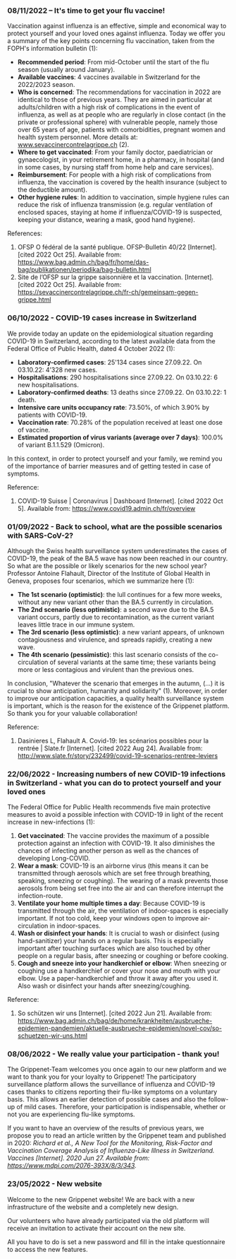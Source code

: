 ### 08/11/2022 – It's time to get your flu vaccine!

Vaccination against influenza is an effective, simple and economical way to protect yourself and your loved ones against influenza. Today we offer you a summary of the key points concerning flu vaccination, taken from the FOPH's information bulletin (1):

-	**Recommended period**: From mid-October until the start of the flu season (usually around January).
-	**Available vaccines**: 4 vaccines available in Switzerland for the 2022/2023 season.
-	**Who is concerned**: The recommendations for vaccination in 2022 are identical to those of previous years. They are aimed in particular at adults/children with a high risk of complications in the event of influenza, as well as at people who are regularly in close contact (in the private or professional sphere) with vulnerable people, namely those over 65 years of age, patients with comorbidities, pregnant women and health system personnel. More details at: www.sevaccinercontrelagrippe.ch (2).
-	**Where to get vaccinated**: From your family doctor, paediatrician or gynaecologist, in your retirement home, in a pharmacy, in hospital (and in some cases, by nursing staff from home help and care services).
-	**Reimbursement**: For people with a high risk of complications from influenza, the vaccination is covered by the health insurance (subject to the deductible amount).
-	**Other hygiene rules**: In addition to vaccination, simple hygiene rules can reduce the risk of influenza transmission (e.g. regular ventilation of enclosed spaces, staying at home if influenza/COVID-19 is suspected, keeping your distance, wearing a mask, good hand hygiene).

References:
1.	OFSP O fédéral de la santé publique. OFSP-Bulletin 40/22 [Internet]. [cited 2022 Oct 25]. Available from: https://www.bag.admin.ch/bag/fr/home/das-bag/publikationen/periodika/bag-bulletin.html
2.	Site de l’OFSP sur la grippe saisonnière et la vaccination. [Internet]. [cited 2022 Oct 25]. Available from: https://sevaccinercontrelagrippe.ch/fr-ch/gemeinsam-gegen-grippe.html

### 06/10/2022 - COVID-19 cases increase in Switzerland

We provide today an update on the epidemiological situation regarding COVID-19 in Switzerland, according to the latest available data from the Federal Office of Public Health, dated 4 October 2022 (1):

- **Laboratory-confirmed cases**: 25'134 cases since 27.09.22. On 03.10.22: 4’328 new cases.
- **Hospitalisations**: 290 hospitalisations since 27.09.22. On 03.10.22: 6 new hospitalisations.
- **Laboratory-confirmed deaths**: 13 deaths since 27.09.22. On 03.10.22: 1 death.
- **Intensive care units occupancy rate**: 73.50%, of which 3.90% by patients with COVID-19.
- **Vaccination rate**: 70.28% of the population received at least one dose of vaccine.
- **Estimated proportion of virus variants (average over 7 days)**: 100.0% of variant B.1.1.529 (Omicron).

In this context, in order to protect yourself and your family, we remind you of the importance of barrier measures and of getting tested in case of symptoms.

Reference:
1. COVID-⁠19 Suisse | Coronavirus | Dashboard [Internet]. [cited 2022 Oct 5]. Available from: https://www.covid19.admin.ch/fr/overview

### 01/09/2022 - Back to school, what are the possible scenarios with SARS-CoV-2?

Although the Swiss health surveillance system underestimates the cases of COVID-19, the peak of the BA.5 wave has now been reached in our country. So what are the possible or likely scenarios for the new school year? Professor Antoine Flahault, Director of the Institute of Global Health in Geneva, proposes four scenarios, which we summarize here (1):
-	**The 1st scenario (optimistic)**: the lull continues for a few more weeks, without any new variant other than the BA.5 currently in circulation.
-	**The 2nd scenario (less optimistic)**: a second wave due to the BA.5 variant occurs, partly due to recontamination, as the current variant leaves little trace in our immune system.
-	**The 3rd scenario (less optimistic)**: a new variant appears, of unknown contagiousness and virulence, and spreads rapidly, creating a new wave.
-	**The 4th scenario (pessimistic)**: this last scenario consists of the co-circulation of several variants at the same time; these variants being more or less contagious and virulent than the previous ones.

In conclusion, "Whatever the scenario that emerges in the autumn, (...) it is crucial to show anticipation, humanity and solidarity" (1). Moreover, in order to improve our anticipation capacities, a quality health surveillance system is important, which is the reason for the existence of the Grippenet platform. So thank you for your valuable collaboration!

Reference:
1.	Dasinieres L, Flahault A. Covid-19: les scénarios possibles pour la rentrée | Slate.fr [Internet]. [cited 2022 Aug 24]. Available from: http://www.slate.fr/story/232499/covid-19-scenarios-rentree-leviers

### 22/06/2022 - Increasing numbers of new COVID-19 infections in Switzerland - what you can do to protect yourself and your loved ones

The Federal Office for Public Health recommends five main protective measures to avoid a possible infection with COVID-19 in light of the recent increase in new-infections (1):  
1.	**Get vaccinated**: The vaccine provides the maximum of a possible protection against an infection with COVID-19. It also diminishes the chances of infecting another person as well as the chances of developing Long-COVID.    
2.	**Wear a mask**: COVID-19 is an airborne virus (this means it can be transmitted through aerosols which are set free through breathing, speaking, sneezing or coughing). The wearing of a mask prevents those aerosols from being set free into the air and can therefore interrupt the infection-route.  
3.	**Ventilate your home multiple times a day**: Because COVID-19 is transmitted through the air, the ventilation of indoor-spaces is especially important. If not too cold, keep your windows open to improve air-circulation in indoor-spaces.
4.	**Wash or disinfect your hands**: It is crucial to wash or disinfect (using hand-sanitizer) your hands on a regular basis. This is especially important after touching surfaces which are also touched by other people on a regular basis, after sneezing or coughing or before cooking.
5.	**Cough and sneeze into your handkerchief or elbow**: When sneezing or coughing use a handkerchief or cover your nose and mouth with your elbow. Use a paper-handkerchief and throw it away after you used it. Also wash or disinfect your hands after sneezing/coughing.

Reference:
1. 	So schützen wir uns [Internet]. [cited 2022 Jun 21]. Available from: https://www.bag.admin.ch/bag/de/home/krankheiten/ausbrueche-epidemien-pandemien/aktuelle-ausbrueche-epidemien/novel-cov/so-schuetzen-wir-uns.html

### 08/06/2022 - We really value your participation - thank you!

The Grippenet-Team welcomes you once again to our new platform and we want to thank you for your loyalty to Grippenet! The participatory surveillance platform allows the surveillance of influenza and COVID-19 cases thanks to citizens reporting their flu-like symptoms on a voluntary basis. This allows an earlier detection of possible cases and also the follow-up of mild cases. Therefore, your participation is indispensable, whether or not you are experiencing flu-like symptoms.

If you want to have an overview of the results of previous years, we propose you to read an article written by the Grippenet team and published in 2020: *Richard et al., A New Tool for the Monitoring, Risk-Factor and Vaccination Coverage Analysis of Influenza-Like Illness in Switzerland. Vaccines [Internet]. 2020 Jun 27. Available from: https://www.mdpi.com/2076-393X/8/3/343.*

### 23/05/2022 - New website
Welcome to the new Grippenet website! We are back with a new infrastructure of the website and a completely new design.

Our volunteers who have already participated via the old platform will receive an invitation to activate their account on the new site.

All you have to do is set a new password and fill in the intake questionnaire to access the new features.
